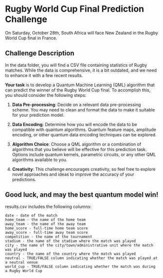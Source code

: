 # Rugby World Cup Final Prediction Challenge
  
On Saturday, October 28th, South Africa will face New Zealand in the Rugby World Cup final in France.

## Challenge Description

In the data folder, you will find a CSV file containing statistics of Rugby matches. While the data is comprehensive, it is a bit outdated, and we need to enhance it with a few recent results.
 
**Your task** is to develop a Quantum Machine Learning (QML) algorithm that can predict the winner of the Rugby World Cup final. To accomplish this, you should consider the following steps:

1. **Data Pre-processing**: Decide on a relevant data pre-processing scheme. You may need to clean and format the data to make it suitable for your prediction model.

2. **Data Encoding**: Determine how you will encode the data to be compatible with quantum algorithms. Quantum feature maps, amplitude encoding, or other quantum data encoding techniques can be explored.

3. **Algorithm Choice**: Choose a QML algorithm or a combination of algorithms that you believe will be effective for this prediction task. Options include quantum kernels, parametric circuits, or any other QML algorithms available to you.

4. **Creativity**: This challenge encourages creativity, so feel free to explore novel approaches and ideas to improve the accuracy of your predictions.

Good luck, and may the best quantum model win!
-------------------------------------
results.csv includes the following columns:

    date - date of the match
    home_team - the name of the home team
    away_team - the name of the away team
    home_score - full-time home team score
    away_score - full-time away team score
    competition - the name of the tournament
    stadium - the name of the stadium where the match was played
    city - the name of the city/town/administrative unit where the match was played
    country - the name of the country where the match was played
    neutral - TRUE/FALSE column indicating whether the match was played at a neutral venue
    world_cup - TRUE/FALSE column indicating whether the match was during a Rugby World Cup
